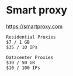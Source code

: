 # Smart proxy

https://smartproxy.com

~~~
Residential Proxies
$7 / 1 GB
$35 / 10 IPs

Datacenter Proxies
$30 / 50 GB
$10 / 100 IPs
~~~
